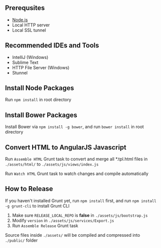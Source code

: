 ## Prerequsites

- [Node.js](http://nodejs.org/)
- Local HTTP server
- Local SSL tunnel

## Recommended IDEs and Tools

- IntelliJ (Windows)
- Sublime Text
- HTTP File Server (Windows)
- Stunnel

## Install Node Packages

Run `npm install` in root directory

## Install Bower Packages

Install Bower via `npm install -g bower`,
and run `bower install` in root directory

## Convert HTML to AngularJS Javascript

Run `Assemble HTML` Grunt task to
convert and merge all *.tpl.html files in `./assets/html/` to `./assets/js/views/index.js`

Run `Watch HTML` Grunt task to watch changes and compile automatically

## How to Release

If you haven't installed Grunt yet, run `npm install` first, 
and run `npm install -g grunt-cli` to install Grunt CLI

1. Make sure `RELEASE_LOCAL_REPO` is **false** in `./assets/js/bootstrap.js`
2. Modify `version` in `./assets/js/services/Export.js`
3. Run `Assemble Release` Grunt task

Source files inside `./assets/` will be compiled and compressed into `./public/` folder
